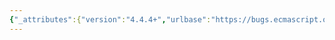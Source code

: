 ```yaml
---
{"_attributes":{"version":"4.4.4+","urlbase":"https://bugs.ecmascript.org/","maintainer":"dherman@mozilla.com"},"bug":{"bug_id":3957,"creation_ts":"2015-02-15 21:09:00 -0800","short_desc":"25.4.4.1: \"status\" not defined","delta_ts":"2015-02-19 19:10:52 -0800","product":"Draft for 6th Edition","component":"editorial issue","version":"Rev 33: February 12, 2015 Draft","rep_platform":"All","op_sys":"All","bug_status":"RESOLVED","resolution":"FIXED","priority":"Normal","bug_severity":"normal","everconfirmed":true,"reporter":{"uid":"jmdyck","name":"Michael Dyck"},"assigned_to":{"uid":"allen","name":"Allen Wirfs-Brock"},"long_desc":[{"commentid":12762,"comment_count":0,"who":{"uid":"jmdyck","name":"Michael Dyck"},"bug_when":"2015-02-15 21:09:57 -0800","thetext":"In 25.4.4.1 \"Promise.all ( iterable )\",\nstep 13 says:\n    Return /status/.\n\nbut 'status' is not defined."},{"commentid":12765,"comment_count":1,"who":{"uid":"allen","name":"Allen Wirfs-Brock"},"bug_when":"2015-02-16 09:59:39 -0800","thetext":"fixed in rev34 editor's draft"},{"commentid":13013,"comment_count":2,"who":{"uid":"allen","name":"Allen Wirfs-Brock"},"bug_when":"2015-02-19 19:10:52 -0800","thetext":"fixed in rev34"}]}}
---
```

